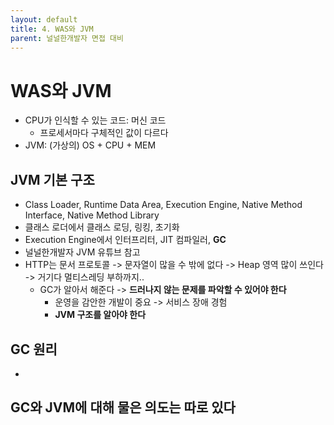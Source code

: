```yaml
---
layout: default
title: 4. WAS와 JVM
parent: 널널한개발자 면접 대비
---
```


# WAS와 JVM

- CPU가 인식할 수 있는 코드: 머신 코드
  - 프로세서마다 구체적인 값이 다르다
- JVM: (가상의) OS + CPU + MEM

## JVM 기본 구조

- Class Loader, Runtime Data Area, Execution Engine, Native Method Interface, Native Method Library
- 클래스 로더에서 클래스 로딩, 링킹, 초기화
- Execution Engine에서 인터프리터, JIT 컴파일러, **GC**
- 널널한개발자 JVM 유튜브 참고
- HTTP는 문서 프로토콜 -> 문자열이 많을 수 밖에 없다 -> Heap 영역 많이 쓰인다 -> 거기다 멀티스레딩 부하까지..
  - GC가 알아서 해준다  -> **드러나지 않는 문제를 파악할 수 있어야 한다**
    - 운영을 감안한 개발이 중요 -> 서비스 장애 경험
    - **JVM 구조를 알아야 한다**

## GC 원리

- 

## GC와 JVM에 대해 물은 의도는 따로 있다

